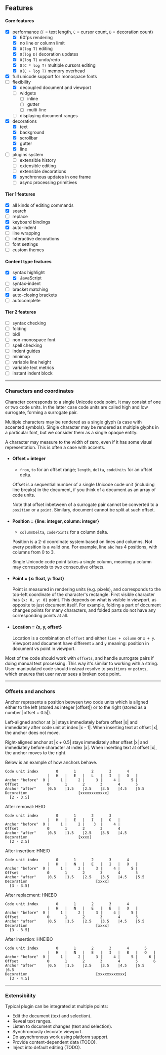## Features

#### Core features
* [x] performance (`T` = text length, `C` = cursor count, `D` = decoration count)
    - [x] 60fps rendering
    - [x] no line or column limit
    - [x] `O(log T)` editing
    - [x] `O(log D)` decoration updates
    - [x] `O(log T)` undo/redo
    - [x] `O(C * log T)` multiple cursors editing
    - [x] `O(C + log T)` memory overhead
* [x] full unicode support for monospace fonts
* [ ] flexibility
    - [x] decoupled document and viewport
    - [ ] widgets
        * [ ] inline
        * [ ] gutter
        * [ ] multi-line
    - [ ] displaying document ranges
* [x] decorations
    - [x] text
    - [x] background
    - [x] scrollbar
    - [x] gutter
    - [x] line
* [ ] plugins system
    - [ ] extensible history
    - [ ] extensible editing
    - [ ] extensible decorations
    - [x] synchronous updates in one frame
    - [ ] async processing primitives

#### Tier 1 features
* [x] all kinds of editing commands
* [x] search
* [ ] replace
* [x] keyboard bindings
* [x] auto-indent
* [ ] line wrapping
* [ ] interactive decorations
* [ ] font settings
* [ ] custom themes

#### Content type features
* [x] syntax highlight
    - [x] JavaScript
* [ ] syntax-indent
* [ ] bracket matching
* [x] auto-closing brackets
* [ ] autocomplete

#### Tier 2 features
* [ ] syntax checking
* [ ] folding
* [ ] bidi
* [ ] non-monospace font
* [ ] spell checking
* [ ] indent guides
* [ ] minimap
* [ ] variable line height
* [ ] variable text metrics
* [ ] instant indent block

---

### Characters and coordinates

Character corresponds to a single Unicode code point. It may consist of one or two code units. In the latter case
code units are called high and low surrogate, forming a surrogate pair.

Multiple characters may be rendered as a single glyph (a case with accented symbols).
Single character may be rendered as multiple glyphs in a particular font, but we consider them
as a single opaque entity.

A character may measure to the width of zero, even if it has some visual representation.
This is often a case with accents.

* #### Offset = integer
  - `from`, `to` for an offset range; `length`, `delta`, `codeUnits` for an offset delta.

  Offset is a sequential number of a single Unicode code unit (including line breaks) in the document,
  if you think of a document as an array of code units.

  Note that offset inbetween of a surrogate pair cannot be converted to a `position` or a `point`. Similary,
  document cannot be split at such offset.

* #### Position = {line: integer, column: integer}
  - `columnDelta`, `codePoints` for a column delta.

  Position is a 2-d coordinate system based on lines and columns. Not every position is a valid one.
  For example, line `abc` has 4 positions, with columns from 0 to 3.

  Single Unicode code point takes a single column, meaning a column may corresponds to two consecutive offsets.

* #### Point = {x: float, y: float}
  Point is measured in rendering units (e.g. pixels), and corresponds to the top-left
  coordinate of the character's rectangle. First visible character has `{x: 0, y: 0}` point.
  This depends on what is visible in viewport, as opposite to just document itself. For example,
  folding a part of document changes points for many characters, and folded parts do not
  have any corresponding points at all.

* #### Location = {x, y, offset}
  Location is a combination of `offset` and either `line + column` or `x + y`. Viewport and document have
  different `x` and `y` meaning: position in document vs point in viewport.

Most of the code should work with `offsets`, and handle surrogate pairs if doing manual text processing. This way
it's similar to working with a string. User-manipulated code should instead resolve to `positions` or `points`, which
ensures that user never sees a broken code point.

---

### Offsets and anchors

Anchor represents a position between two code units which is aligned
either to the left (stored as integer |offset|) or to the right (stored
as a number |offset + 0.5|).

Left-aligned anchor at |x| stays immediately before offset |x|
and immediately after code unit at index |x - 1|.
When inserting text at offset |x|, the anchor does not move.

Right-aligned anchor at |x + 0.5| stays immediately after offset |x|
and immediately before character at index |x|.
When inserting text at offset |x|, the anchor moves to the right.

Below is an example of how anchors behave.

```
Code unit index        0       1       2       3       4
                   |   H   |   E   |   L   |   I   |   O   |
Anchor "before"  0 |     1 |     2 |     3 |     4 |     5 |
Offset             0       1       2       3       4       5
Anchor "after"     |0.5    |1.5    |2.5    |3.5    |4.5    |5.5
Decoration                       [xxxxxxxxxxxx]
  [2 - 3.5]
```

After removal: HEIO

```
Code unit index        0       1       2       3
                   |   H   |   E   |   I   |   O   |
Anchor "before"  0 |     1 |     2 |    3  |     4 |
Offset             0       1       2       3       4
Anchor "after"     |0.5    |1.5    |2.5    |3.5    |4.5
Decoration                       [xxxx]
  [2 - 2.5]
```

After insertion: HNEIO

```
Code unit index        0       1       2       3       4
                   |   H   |   N   |   E   |   I   |   O   |
Anchor "before"  0 |     1 |     2 |     3 |     4 |     5 |
Offset             0       1       2       3       4       5
Anchor "after"     |0.5    |1.5    |2.5    |3.5    |4.5    |5.5
Decoration                               [xxxx]
  [3 - 3.5]
```

After replacment: HNEBO

```
Code unit index        0       1       2       3       4
                   |   H   |   N   |   E   |   B   |   O   |
Anchor "before"  0 |     1 |     2 |     3 |     4 |     5 |
Offset             0       1       2       3       4       5
Anchor "after"     |0.5    |1.5    |2.5    |3.5    |4.5    |5.5
Decoration                               [xxxx]
  [3 - 3.5]
```

After insertion: HNEIBO

```
Code unit index        0       1       2       3       4       5
                   |   H   |   N   |   E   |   I   |   B   |   O   |
Anchor "before"  0 |     1 |     2 |     3 |     4 |     5 |     6 |
Offset             0       1       2       3       4       5       6
Anchor "after"     |0.5    |1.5    |2.5    |3.5    |4.5    |5.5    |6.5
Decoration                               [xxxxxxxxxxxx]
  [3 - 4.5]
```

---

### Extensibility

Typical plugin can be integrated at multiple points:
* Edit the document (text and selection).
* Reveal text ranges.
* Listen to document changes (text and selection).
* Synchronously decorate viewport.
* Do asynchronous work using platform support.
* Provide content-dependent data (TODO).
* Inject into default editing (TODO).

